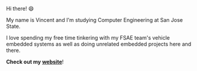 Hi there! 😄

My name is Vincent and I'm studying Computer Engineering at San Jose State.

I love spending my free time tinkering with my FSAE team's vehicle embedded systems as well as doing unrelated embedded projects here and there.

**Check out my [website](http://vsawce.github.io/)**!
